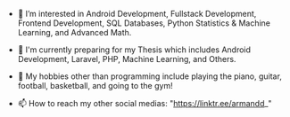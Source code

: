 - 👋 I’m interested in Android Development, Fullstack Development, Frontend Development, SQL Databases, Python Statistics & Machine Learning, and Advanced Math.
- 👀 I'm currently preparing for my Thesis which includes Android Development, Laravel, PHP, Machine Learning, and Others.
- 🌱 My hobbies other than programming include playing the piano, guitar, football, basketball, and going to the gym!

- 📫 How to reach my other social medias: "https://linktr.ee/armandd_"

<!---
ArmandFS/ArmandFS is a ✨ special ✨ repository because its `README.md` (this file) appears on your GitHub profile.
You can click the Preview link to take a look at your changes.
--->
